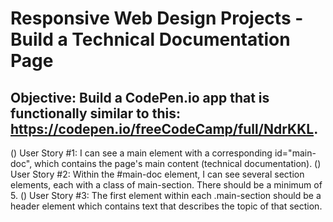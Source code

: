 # Responsive Web Design Projects - Build a Technical Documentation Page

Objective: Build a CodePen.io app that is functionally similar to this: https://codepen.io/freeCodeCamp/full/NdrKKL.
--------
() User Story #1: I can see a main element with a corresponding id="main-doc", which contains the page's main content (technical documentation).
() User Story #2: Within the #main-doc element, I can see several section elements, each with a class of main-section. There should be a minimum of 5.
() User Story #3: The first element within each .main-section should be a header element which contains text that describes the topic of that section.
